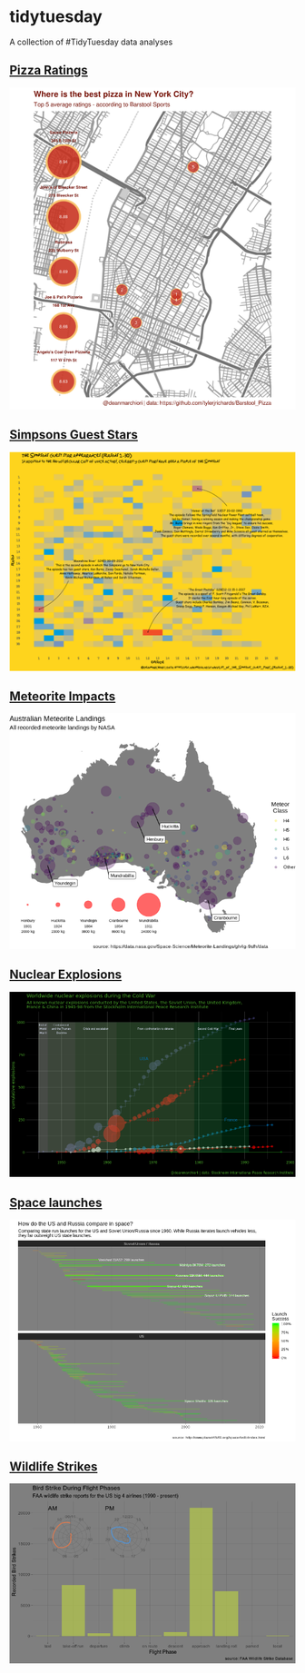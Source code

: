 # tidytuesday
A collection of #TidyTuesday data analyses  

## [Pizza Ratings](https://github.com/rfordatascience/tidytuesday/tree/master/data/2019/2019-10-01)  
![](/img/pizza.png)  

## [Simpsons Guest Stars](https://github.com/rfordatascience/tidytuesday/tree/master/data/2019/2019-08-27)  
![](/img/simpsons.png)  

## [Meteorite Impacts](https://github.com/rfordatascience/tidytuesday/tree/master/data/2019/2019-06-11)  
![](/img/meteorite.png)  

## [Nuclear Explosions](https://github.com/rfordatascience/tidytuesday/tree/master/data/2019/2019-08-20)  
![](/img/nuclear.png)  

## [Space launches](https://github.com/rfordatascience/tidytuesday/tree/master/data/2019/2019-01-15)  
![](/img/space.png)     

## [Wildlife Strikes](https://github.com/rfordatascience/tidytuesday/tree/master/data/2019/2019-07-23)  
![](/img/birdstrike.png)  

